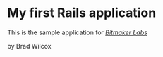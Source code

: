 # My first Rails application

This is the sample application for 
[*Bitmaker Labs*](http://www.bitmakerlabs.com)

by Brad Wilcox